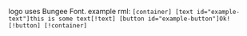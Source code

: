 logo uses Bungee Font.
example rml: `
[container]
[text id="example-text"]this is some text[!text]
[button id="example-button"]Ok![!button]
[!container]
`   
